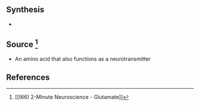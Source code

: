 ## Synthesis
- 
## Source [^1]
- An amino acid that also functions as a neurotransmitter
## References

[^1]: [[(66) 2-Minute Neuroscience - Glutamate]]